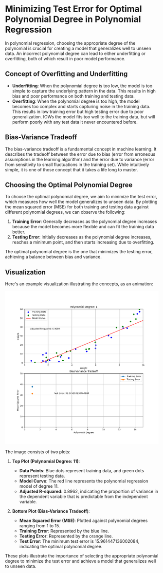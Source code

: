 # Minimizing Test Error for Optimal Polynomial Degree in Polynomial Regression

In polynomial regression, choosing the appropriate degree of the polynomial is crucial for creating a model that generalizes well to unseen data. An incorrect polynomial degree can lead to either underfitting or overfitting, both of which result in poor model performance.

## Concept of Overfitting and Underfitting

- **Underfitting**: When the polynomial degree is too low, the model is too simple to capture the underlying pattern in the data. This results in high bias and poor performance on both training and testing data.
- **Overfitting**: When the polynomial degree is too high, the model becomes too complex and starts capturing noise in the training data. This results in low training error but high testing error due to poor generalization. IOWs the model fits too well to the training data, but will perform poorly with any test data it never encountered before.

## Bias-Variance Tradeoff

The bias-variance tradeoff is a fundamental concept in machine learning. It describes the tradeoff between the error due to bias (error from erroneous assumptions in the learning algorithm) and the error due to variance (error from sensitivity to small fluctuations in the training set).
While intuitively simple, it is one of those concept that it takes a life long to master.

## Choosing the Optimal Polynomial Degree

To choose the optimal polynomial degree, we aim to minimize the test error, which measures how well the model generalizes to unseen data. By plotting the mean squared error (MSE) for both training and testing data against different polynomial degrees, we can observe the following:

1. **Training Error**: Generally decreases as the polynomial degree increases because the model becomes more flexible and can fit the training data better.
2. **Testing Error**: Initially decreases as the polynomial degree increases, reaches a minimum point, and then starts increasing due to overfitting.

The optimal polynomial degree is the one that minimizes the testing error, achieving a balance between bias and variance.

## Visualization

Here's an example visualization illustrating the concepts, as an animation:

![Polynomial Regression Visualization](./images/polynomial_regression.gif)

The image consists of two plots:

1. **Top Plot (Polynomial Degree: 11)**:
   - **Data Points**: Blue dots represent training data, and green dots represent testing data.
   - **Model Curve**: The red line represents the polynomial regression model of degree 11.
   - **Adjusted R-squared**: 0.8962, indicating the proportion of variance in the dependent variable that is predictable from the independent variable.

2. **Bottom Plot (Bias-Variance Tradeoff)**:
   - **Mean Squared Error (MSE)**: Plotted against polynomial degrees ranging from 1 to 15.
   - **Training Error**: Represented by the blue line.
   - **Testing Error**: Represented by the orange line.
   - **Test Error**: The minimum test error is 15.961447136002084, indicating the optimal polynomial degree.

These plots illustrate the importance of selecting the appropriate polynomial degree to minimize the test error and achieve a model that generalizes well to unseen data.
